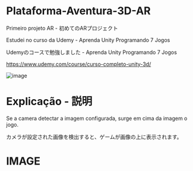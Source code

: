 # Plataforma-Aventura-3D-AR
Primeiro projeto AR - 初めてのARプロジェクト

Estudei no curso da Udemy - Aprenda Unity Programando 7 Jogos

Udemyのコースで勉強しました - Aprenda Unity Programando 7 Jogos

https://www.udemy.com/course/curso-completo-unity-3d/

![image](https://user-images.githubusercontent.com/47865897/119910597-dd2bc980-bf2d-11eb-8fa2-bd054211ed73.png)

# Explicação - 説明

Se a camera detectar a imagem configurada, surge em cima da imagem o jogo.

カメラが設定された画像を検出すると、ゲームが画像の上に表示されます。

# IMAGE


